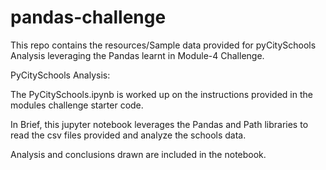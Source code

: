 # pandas-challenge

This repo contains the resources/Sample data provided for pyCitySchools Analysis leveraging the Pandas learnt in Module-4 Challenge.

PyCitySchools Analysis:

The PyCitySchools.ipynb is worked up on the instructions provided in the modules challenge starter code.

In Brief, this jupyter notebook leverages the Pandas and Path libraries to read the csv files provided and analyze the schools data.

Analysis and conclusions drawn are included in the notebook.
